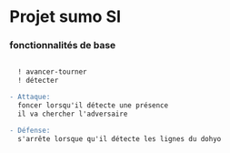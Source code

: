 # Projet sumo SI

### fonctionnalités de base

```diff

  ! avancer-tourner
  ! détecter

- Attaque:
  foncer lorsqu'il détecte une présence
  il va chercher l'adversaire

- Défense:
  s'arrête lorsque qu'il détecte les lignes du dohyo
```
